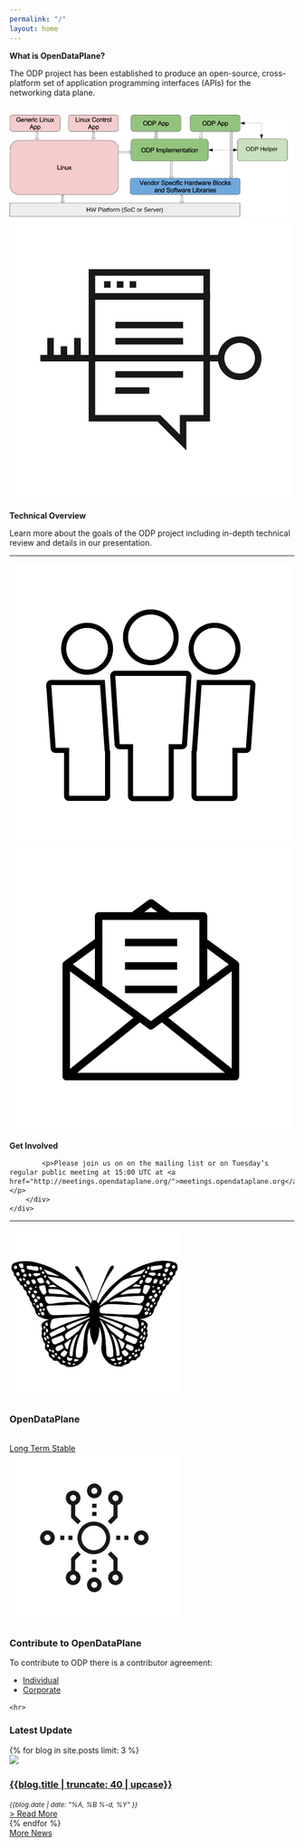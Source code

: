 ```yaml
---
permalink: "/"
layout: home
---
```


<div class="col-md-6" markdown="1">

**What is OpenDataPlane?**

The ODP project has been established to produce an open-source, cross-platform set of application programming interfaces (APIs) for the networking data plane.

<br/>
<a href="https://git.linaro.org/lng/odp.git/blob_plain/HEAD:/doc/images/overview.svg">
    <img src="/assets/images/odp-overview.png" alt="OpenDataPlane Overview" class="img-responsive"/>
</a>

</div>
<div class="col-md-6">
    <div class="row">
        <div class="col-md-3">
            <a href="/about/">
                <img src="/assets/images/technical-overview.png" class="img-responsive" alt="OpenDataPlane Technical Overview Icon"/>
            </a>
        </div>
        <div class="col-md-9">
            <p>
                <strong>
                    Technical Overview
                </strong>
            </p>
            <p>Learn more about the goals of the ODP project including in-depth technical review and details in our presentation.</p>
        </div>
    </div>
    <hr>
    <div class="row">
        <div class="col-md-3">
            <a href="/about/">
                <img src="/assets/images/get-involved.png" class="img-responsive" alt="Get Involved with OpenDataPlane Icon"/>
            </a>
            <a href="/mailing-list/">
                <img src="/assets/images/mailing-list.png" class="img-responsive" alt="Mailing List OpenDataPlane Icon"/>
            </a>
        </div>
        <div class="col-md-9">
            <p>
                <strong>
                    Get Involved
                </strong>
            </p>

            <p>Please join us on on the mailing list or on Tuesday’s regular public meeting at 15:00 UTC at <a href="http://meetings.opendataplane.org/">meetings.opendataplane.org</a>.</p>
        </div>
    </div>
</div>
</div>

<div class="row">
    <div class="col-md-12">
        <hr>
    </div>
</div>

<div class="row">
    <div class="col-sm-6 odp-home-page-panel">
        <div class="row">   
            <div class="col-xs-3">
                <a href="https://www.opendataplane.org/odp-long-term-support-lts-release/">
                    <img src="/assets/images/monarchs-odp.png" class="img-responsive center-block" alt="OpenDataPlane Stable Version Icon"/>
                </a>
            </div>
            <div class="col-xs-9 text-center">
                <h3>OpenDataPlane</h3>
                <br/>
                <a href="https://www.opendataplane.org/odp-long-term-support-lts-release/" class="btn btn-default center-block">Long Term Stable</a>
            </div>
        </div>
    </div>
    <div class="col-sm-6 odp-home-page-panel">
            <div class="row">
                <div class="col-xs-3">
                    <a href="https://www.opendataplane.org/odp-long-term-support-lts-release/">
                        <img src="/assets/images/odp-contributing.png" class="img-responsive center-block" alt="Contribute to OpenDataPlane Icon"/>
                    </a>
                </div>
                <div class="col-xs-9">
                    <h3 class="text-center">Contribute to OpenDataPlane</h3>
                    <p>To contribute to ODP there is a contributor agreement:</p>
                    <ul>
                        <li><a href="/contributor/individual/">Individual</a></li>
                        <li><a href="/contributor/corporate/">Corporate</a></li>
                    </ul>
                </div>
            </div>
    </div>

    <hr>
    
</div>

<div class="row alt-row">
    <div class="container">
        <div class="row recent_posts">
            <h3 class="text-center">Latest Update</h3>
            {% for blog in site.posts limit: 3 %}
            <div class="blog_container col-md-4">
                <div class="recent_post">
                    <a href="{{blog.url}}">
                        <div class="recent_post_image">
                            <img class="recent_post_image" src="
                            {% if blog.featured_image %}
                                {% if site.using_assets %}
                                    {% asset_path '{{blog.featured_image}}' %}
                                {% else %}
                                    /assets{{blog.featured_image}}
                                {% endif %}
                            {% else %}
                                {% if site.using_assets %}
                                    {% asset_path 'placeholder.png' %}
                                {% else %}
                                    /assets/images/placeholder.png
                                {% endif %}
                            {% endif %}
                            "/>
                        </div>
                    </a>
                    <div class="recent_post_desc">
                        <a href="{{blog.url}}">
                            <h3 class="recent_post_title">{{blog.title | truncate: 40 | upcase}}</h3>
                        </a>
                        <small><em>{{blog.date | date: "%A, %B %-d, %Y" }}</em></small>
                    </div>
                    <div class="recent_post_more">
                        <a href="{{blog.url}}">> Read More</a>
                    </div>
                </div>
            </div>
            {% endfor %}
        </div>
        <a href="/news/" class="center-block more-news-button">More News</a>
    </div>
</div>
